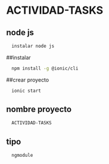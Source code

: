 # ACTIVIDAD-TASKS
  ## node js
```bash
  instalar node js
```

##instalar
```bash
  npm install -g @ionic/cli

```

##crear proyecto
```bash
  ionic start
```
## nombre proyecto

```bash
  ACTIVIDAD-TASKS
```
## tipo
```bash
  ngmodule
```

